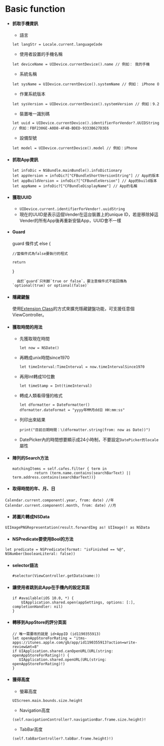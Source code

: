 # Basic function

* #### 抓取手機資訊

  * 語言

  ```
  let langStr = Locale.current.languageCode
  ```

  * 使用者設置的手機名稱

  ```
  let deviceName = UIDevice.currentDevice().name // 例如： 我的手機
  ```

  * 系統名稱

  ```
  let sysName = UIDevice.currentDevice().systemName // 例如： iPhone O
  ```

  * 作業系統版本

  ```
  let sysVersion = UIDevice.currentDevice().systemVersion // 例如：9.2
  ```

  * 裝置唯一識別碼

  ```
  let uuid = UIDevice.currentDevice().identifierForVendor?.UUIDString  // 例如：FBF2306E-A0D8-4F4B-BDED-9333B627D3E6
  ```

  * 設備型號

  ```
  let model = UIDevice.currentDevice().model // 例如：iPhone
  ```
* #### 抓取App資訊

  ```
  let infoDic = NSBundle.mainBundle().infoDictionary 
  let appVersion = infoDic?["CFBundleShortVersionString"] // App的版本
  let appBuildVersion = infoDic?["CFBundleVersion"] // App的build版本
  let appName = infoDic?["CFBundleDisplayName"] // App的名稱
  ```
* #### 獲取UUID

  * `UIDevice.current.identifierForVendor!.uuidString`
  * 現在的UUID是表示這個Vender在這台裝置上的unique ID，若是移除掉這Vender的所有App後再重新安裝App，UUID會不一樣
* #### Guard

  guard 條件式 else {

  `//當條件式為false要執行的程式`

  `return`

  }

        由於`guard`只判斷`true or false`，要注意條件式不能回傳為`optional(true) or optional(false)`

* #### 隱藏鍵盤

  使用[Extension Class](/com/questions/24126678/close-ios-keyboard-by-touching-anywhere-using-swift)的方式來擴充隱藏鍵盤功能，可支援任意個ViewController。

* #### 獲取時間的用法

  * 先獲取現在時間

    ```
    let now = NSDate()
    ```

  * 再轉成unix時間since1970

    ```
    let timeInterval:TimeInterval = now.timeIntervalSince1970
    ```

  * 再用Int轉成10位數

    ```
    let timeStamp = Int(timeInterval)
    ```

  * 轉成人類看得懂的格式

    ```
    let dformatter = DateFormatter()
    dformatter.dateFormat = "yyyy年MM月dd日 HH:mm:ss"
    ```

  * 列印出來結果

    ```
    print("目前日期時間：\(dformatter.string(from: now as Date))")
    ```

  * DatePicker內的時間想要顯示成24小時制，不要設定`DatePicker的locale`屬性
* #### 陣列的Search方法

  ```
  matchingItems = self.cafes.filter { term in
            return (term.name.contains(searchBarText) || term.address.contains(searchBarText))}
  ```
* #### 取得時間的年、月、日

```
Calendar.current.component(.year, from: date) //年
Calendar.current.component(.month, from: date) //月
```

* #### 將圖片轉成NSData

`UIImagePNGRepresentation(result.forwardImg as! UIImage)! as NSData`

* #### NSPredicate要使用Bool的方法

```
let predicate = NSPredicate(format: "isFinished == %@", NSNumber(booleanLiteral: false))
```

* #### selector語法

  `#selector(ViewController.getData(name:))`

* #### 讓使用者跳到此App在手機內的設定頁面

  ```
  if #available(iOS 10.0, *) {
      UIApplication.shared.open(appSettings, options: [:], completionHandler: nil)
  }
  ```
* #### 轉移到AppStore的評分頁面

  ```
  // 唯一需要改的就是 id+AppID (id1190355913)
  let openAppStoreForRating = "itms-apps://itunes.apple.com/gb/app/id1190355913?action=write-review&mt=8"
  if UIApplication.shared.canOpenURL(URL(string: openAppStoreForRating)!) {
     UIApplication.shared.openURL(URL(string: openAppStoreForRating)!)
  }
  ```
* #### 獲得高度

  * 螢幕高度

  ```
  UIScreen.main.bounds.size.height
  ```

  * Navigation高度

  ```
  (self.navigationController?.navigationBar.frame.size.height)!
  ```

  * TabBar高度

  ```
  (self.tabBarController?.tabBar.frame.height)!)
  ```



